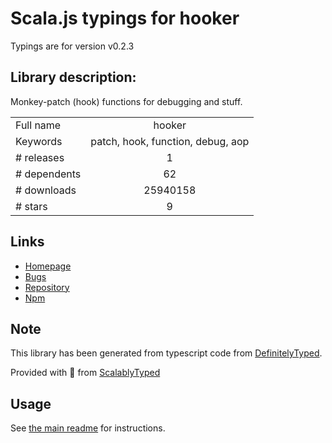 
# Scala.js typings for hooker

Typings are for version v0.2.3

## Library description:
Monkey-patch (hook) functions for debugging and stuff.

|                    |                 |
| ------------------ | :-------------: |
| Full name          | hooker |
| Keywords           | patch, hook, function, debug, aop |
| # releases         | 1 |
| # dependents       | 62 |
| # downloads        | 25940158 |
| # stars            | 9 |

## Links
- [Homepage](http://github.com/cowboy/javascript-hooker)
- [Bugs](https://github.com/cowboy/javascript-hooker/issues)
- [Repository](https://github.com/cowboy/javascript-hooker)
- [Npm](https://www.npmjs.com/package/hooker)
    


## Note
This library has been generated from typescript code from [DefinitelyTyped](https://definitelytyped.org).

Provided with :purple_heart: from [ScalablyTyped](https://github.com/oyvindberg/ScalablyTyped)

## Usage
See [the main readme](../../readme.md) for instructions.



